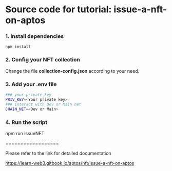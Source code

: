 # Source code for tutorial: issue-a-nft-on-aptos

### 1. Install dependencies
`npm install`
### 2. Config your NFT collection
Change the file **collection-config.json** according to your need.

### 3. Add your .env file
```bash
### your private key
PRIV_KEY=<Your private key>
### interact with Dev or Main net
CHAIN_NET=<Dev or Main>
```

### 4. Run the script
npm run issueNFT

==================

Please refer to the link for detailed documentation

https://learn-web3.gitbook.io/aptos/nft/issue-a-nft-on-aptos
